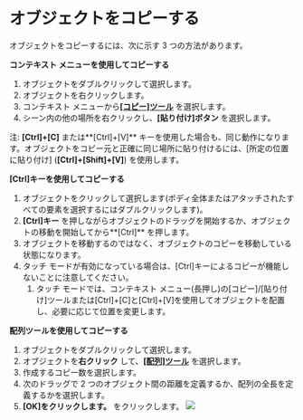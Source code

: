 # オブジェクトをコピーする

オブジェクトをコピーするには、次に示す 3 つの方法があります。

**コンテキスト メニューを使用してコピーする**

1. オブジェクトをダブルクリックして選択します。
2. オブジェクトを右クリックします。
3. コンテキスト メニューから[**[コピー]ツール**](tilt-array-copy-and-paste.md) を選択します。
4. シーン内の他の場所を右クリックし、**[貼り付け]ボタン** を選択します。

注: **[Ctrl]+[C]** または**[Ctrl]+[V]** キーを使用した場合も、同じ動作になります。オブジェクトをコピー元と正確に同じ場所に貼り付けるには、[所定の位置に貼り付け] (**[Ctrl]+[Shift]+[V]**) を使用します。

**[Ctrl]キーを使用してコピーする**

1. オブジェクトをクリックして選択します(ボディ全体またはアタッチされたすべての要素を選択するにはダブルクリックします)。
2. **[Ctrl]キー** を押しながらオブジェクトのドラッグを開始するか、オブジェクトの移動を開始してから**[Ctrl]** を押します。
3. オブジェクトを移動するのではなく、オブジェクトのコピーを移動している状態になります。
4. タッチ モードが有効になっている場合は、[Ctrl]キーによるコピーが機能しないことに注意してください。
   1. タッチ モードでは、コンテキスト メニュー(長押し)の[コピー]/[貼り付け]ツールまたは[Ctrl]+[C]と[Ctrl]+[V]を使用してオブジェクトを配置し、必要に応じて位置を変更します。

**配列ツールを使用してコピーする**

1. オブジェクトをダブルクリックして選択します。
2. オブジェクトを**右クリック** して、[**[配列]ツール**](tilt-array-copy-and-paste.md) を選択します。
3. 作成するコピー数を選択します。
4. 次のドラッグで 2 つのオブジェクト間の距離を定義するか、配列の全長を定義するかを選択します。
5. **[OK]をクリックします。** をクリックします。 ![](<../.gitbook/assets/array\_properties (2).png>)
